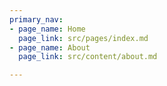 ```yaml
---
primary_nav:
- page_name: Home
  page_link: src/pages/index.md
- page_name: About
  page_link: src/content/about.md

---
```

